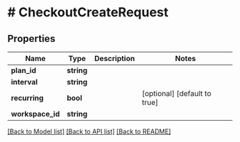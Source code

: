 # # CheckoutCreateRequest

## Properties

Name | Type | Description | Notes
------------ | ------------- | ------------- | -------------
**plan_id** | **string** |  |
**interval** | **string** |  |
**recurring** | **bool** |  | [optional] [default to true]
**workspace_id** | **string** |  |

[[Back to Model list]](../../README.md#models) [[Back to API list]](../../README.md#endpoints) [[Back to README]](../../README.md)
